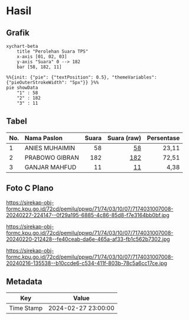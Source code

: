 # Hasil

## Grafik

```mermaid
xychart-beta
    title "Perolehan Suara TPS"
    x-axis [01, 02, 03]
    y-axis "Suara" 0 --> 182
    bar [58, 182, 11]
```

```mermaid
%%{init: {"pie": {"textPosition": 0.5}, "themeVariables": {"pieOuterStrokeWidth": "5px"}} }%%
pie showData
    "1" : 58
    "2" : 182
    "3" : 11
```

## Tabel

| No. | Nama Paslon    | Suara | Suara (raw) | Persentase |
|:--- |:-------------- | -----:| -----------:| ----------:|
| 1   | ANIES MUHAIMIN | 58    | [58][p-1]   | 23,11      |
| 2   | PRABOWO GIBRAN | 182   | [182][p-2]  | 72,51      |
| 3   | GANJAR MAHFUD  | 11    | [11][p-3]   | 4,38       |


[p-1]: https://github.com/gigit-pemilu/pemilu-2024-71-sulawesi-utara/blob/main/pilpres/hitung-suara/sub/71-sulawesi-utara/sub/74-kota-kotamobagu/sub/03-kotamobagu-selatan/sub/1007-motoboi-kecil/sub/008-tps/sub/paslon-1.txt
[p-2]: https://github.com/gigit-pemilu/pemilu-2024-71-sulawesi-utara/blob/main/pilpres/hitung-suara/sub/71-sulawesi-utara/sub/74-kota-kotamobagu/sub/03-kotamobagu-selatan/sub/1007-motoboi-kecil/sub/008-tps/sub/paslon-2.txt
[p-3]: https://github.com/gigit-pemilu/pemilu-2024-71-sulawesi-utara/blob/main/pilpres/hitung-suara/sub/71-sulawesi-utara/sub/74-kota-kotamobagu/sub/03-kotamobagu-selatan/sub/1007-motoboi-kecil/sub/008-tps/sub/paslon-3.txt

## Foto C Plano

https://sirekap-obj-formc.kpu.go.id/72cd/pemilu/ppwp/71/74/03/10/07/7174031007008-20240227-224147--0f29a195-6885-4c86-85d8-f7e3164bb0bf.jpg

https://sirekap-obj-formc.kpu.go.id/72cd/pemilu/ppwp/71/74/03/10/07/7174031007008-20240220-212428--fe40ceab-da6e-465a-af33-fb1c562b7302.jpg

https://sirekap-obj-formc.kpu.go.id/72cd/pemilu/ppwp/71/74/03/10/07/7174031007008-20240216-135538--b10ccde6-c534-411f-803b-78c5a6cc17ce.jpg


## Metadata

| Key        | Value               |
| ---------- | ------------------- |
| Time Stamp | 2024-02-27 23:00:00 |



